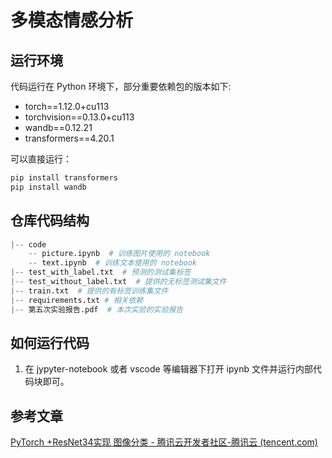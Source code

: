 # 多模态情感分析

## 运行环境

代码运行在 Python 环境下，部分重要依赖包的版本如下:

- torch==1.12.0+cu113
- torchvision==0.13.0+cu113
- wandb==0.12.21
- transformers==4.20.1

可以直接运行：

```python
pip install transformers
pip install wandb
```

## 仓库代码结构
```python
|-- code
	-- picture.ipynb  # 训练图片使用的 notebook
	-- text.ipynb  # 训练文本使用的 notebook
|-- test_with_label.txt  # 预测的测试集标签
|-- test_without_label.txt  # 提供的无标签测试集文件
|-- train.txt  # 提供的有标签训练集文件
|-- requirements.txt # 相关依赖
|-- 第五次实验报告.pdf  # 本次实验的实验报告
```

## 如何运行代码
1. 在 jypyter-notebook 或者 vscode 等编辑器下打开 ipynb 文件并运行内部代码块即可。




## 参考文章

[PyTorch +ResNet34实现 图像分类 - 腾讯云开发者社区-腾讯云 (tencent.com)](https://cloud.tencent.com/developer/article/1967349)

